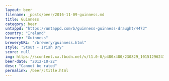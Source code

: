 ```yaml
---
layout: beer
filename: _posts/beer/2016-11-09-guinness.md
title: Guinness
category: beer
untappd: "https://untappd.com/b/guinness-guinness-draught/4473"
country: "Ireland"
brewery: "Guinness"
breweryURL: "/brewery/guinness.html"
style: "Stout - Irish Dry"
score: null
img: https://scontent.xx.fbcdn.net/v/t1.0-0/p480x480/230829_10151296241408745_792356720_n.jpg?oh=9cc0289ea741b097427e301d6a9ba407&oe=5A1C2EC4
beer-date: "2012-10-22"
desc: "Cannot be rated"
permalink: /beer/:title.html
---
```


